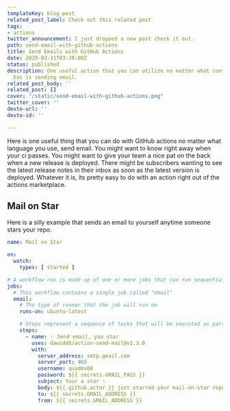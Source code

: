 ```yaml
---
templateKey: blog-post
related_post_label: Check out this related post
tags:
- actions
twitter_announcement: I just dropped a new post check it out.
path: send-email-with-github-actions
title: Send Emails with GitHub Actions
date: 2020-03-31T03:39:00Z
status: published
description: One useful action that you can utilize no matter what content your repo
  has is sending email.
related_post_body: ''
related_post: []
cover: "/static/send-email-with-github-actions.png"
twitter_cover: ''
devto-url: ''
devto-id: ''

---
```

Here is one useful thing that you can do with GitHub actions no matter what language you use, send email.  You might want to know right away when your ci passes.  You might want to give your team a nice pat on the back when a new release is deployed.  There might be subscribers wanting to see the latest release notes in their inbox as soon as the latest version is deployed.  Whatever it is, its pretty easy to do with an action right out of the actions marketplace.

## Mail on Star

Here is a silly example that sends an email to yourself anytime someone stars your repo.

``` yaml
name: Mail on Star

on:
  watch:
    types: [ started ]

# A workflow run is made up of one or more jobs that can run sequentially or in parallel
jobs:
  # This workflow contains a single job called "email"
  email:
    # The type of runner that the job will run on
    runs-on: ubuntu-latest

    # Steps represent a sequence of tasks that will be executed as part of the job
    steps:
      - name: ✨ Send email, you star
        uses: dawidd6/action-send-mail@v1.3.0
        with:
          server_address: smtp.gmail.com
          server_port: 465
          username: quadmx08
          password: ${{ secrets.GMAIL_PASS }}
          subject: Your a star ✨
          body: ${{ github.actor }} just starred your mail-on-star repo!!! ${{ github.repository }}
          to: ${{ secrets.GMAIL_ADDRESS }}
          from: ${{ secrets.GMAIL_ADDRESS }}
```
